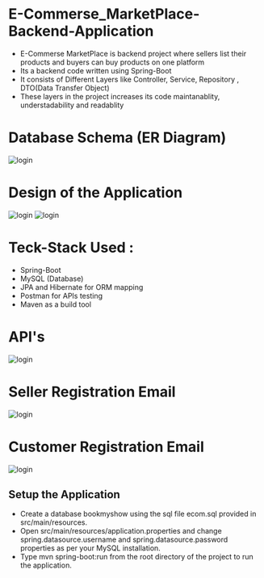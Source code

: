 # E-Commerse_MarketPlace-Backend-Application

- E-Commerse MarketPlace is backend project where
sellers list their products and buyers can buy products on one platform
- Its a backend code written using Spring-Boot
- It consists of Different Layers like Controller, Service, Repository , DTO(Data Transfer Object)
- These layers in the project increases its code maintanablity, understadability and readablity

# Database Schema (ER Diagram)
![login](https://github.com/Akash-Hajare/E-Commerse_MarketPlace-Backend-Application/blob/master/Screenshots/Ecom%20Schems.png)

# Design of the Application
![login](https://github.com/Akash-Hajare/E-Commerse_MarketPlace-Backend-Application/blob/master/Screenshots/design-22.png)
![login](https://github.com/Akash-Hajare/E-Commerse_MarketPlace-Backend-Application/blob/master/Screenshots/design-11.png)


# Teck-Stack Used : 
 - Spring-Boot
 - MySQL (Database)
 - JPA and Hibernate for ORM mapping
 - Postman for APIs testing
 - Maven as a build tool

# API's
![login](https://github.com/Akash-Hajare/E-Commerse_MarketPlace-Backend-Application/blob/master/Screenshots/Ecom%20APIs.png)

# Seller Registration Email
![login](https://github.com/Akash-Hajare/E-Commerse_MarketPlace-Backend-Application/blob/master/Screenshots/ecom-email1.png)

# Customer Registration Email
![login]()
## Setup the Application
- Create a database bookmyshow using the sql file ecom.sql provided in src/main/resources.
- Open src/main/resources/application.properties and change spring.datasource.username and spring.datasource.password properties as per your MySQL installation.
- Type mvn spring-boot:run from the root directory of the project to run the application.


